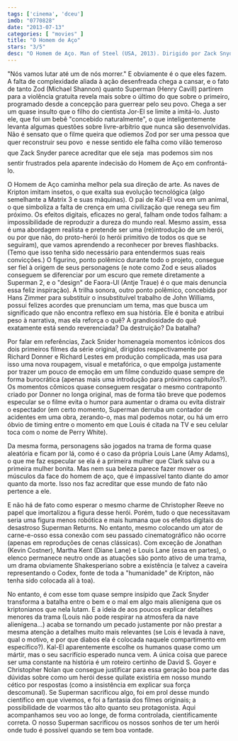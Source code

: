 ```yaml
---
tags: ['cinema', 'dceu']
imdb: "0770828"
date: "2013-07-13"
categories: [ "movies" ]
title: "O Homem de Aço"
stars: "3/5"
desc: "O Homem de Aço. Man of Steel (USA, 2013). Dirigido por Zack Snyder. Escrito por David S. Goyer, David S. Goyer, Christopher Nolan, Jerry Siegel, Joe Shuster. Com Henry Cavill, Amy Adams, Michael Shannon, Diane Lane, Russell Crowe, Antje Traue, Harry Lennix, Richard Schiff, Christopher Meloni."
---
```

"Nós vamos lutar até um de nós morrer." E obviamente é o que eles fazem. A falta de complexidade aliada à ação desenfreada chega a cansar, e o fato de tanto Zod (Michael Shannon) quanto Superman (Henry Cavill) partirem para a violência gratuita revela mais sobre o último do que sobre o primeiro, programado desde a concepção para guerrear pelo seu povo. Chega a ser um quase insulto que o filho do cientista Jor-El se limite a imitá-lo. Justo ele, que foi um bebê "concebido naturalmente", o que inteligentemente levanta algumas questões sobre livre-arbítrio que nunca são desenvolvidas. Não é sensato que o filme queira que odiemos Zod por ser uma pessoa que quer reconstruir seu povo  e nesse sentido ele falha como vilão temeroso que Zack Snyder parece acreditar que ele seja  mas podemos sim nos sentir frustrados pela aparente indecisão do Homem de Aço em confrontá-lo.

O Homem de Aço caminha melhor pela sua direção de arte. As naves de Kripton imitam insetos, o que exalta sua evolução tecnológica (algo semelhante a Matrix 3 e suas máquinas). O pai de Kal-El voa em um animal, o que simboliza a falta de crença em uma civilização que renega seu fim próximo. Os efeitos digitais, eficazes no geral, falham onde todos falham: a impossibilidade de reproduzir a dureza do mundo real. Mesmo assim, essa é uma abordagem realista e pretende ser uma (re)introdução de um herói, ou por que não, do proto-herói (o herói primitivo de todos os que se seguiram), que vamos aprendendo a reconhecer por breves flashbacks. (Temo que isso tenha sido necessário para entendermos suas reais convicções.) O figurino, ponto polêmico durante todo o projeto, consegue ser fiel à origem de seus personagens (e note como Zod e seus aliados conseguem se diferenciar por um escuro que remete diretamente a Superman 2, e o "design" de Faora-Ul (Antje Traue) é o que mais denuncia essa feliz inspiração). A trilha sonora, outro ponto polêmico, concebida por Hans Zimmer para substituir o insubstituível trabalho de John Williams, possui felizes acordes que prenunciam um tema, mas que busca um significado que não encontra reflexo em sua história. Ele é bonita e atribui peso à narrativa, mas ela reforça o quê? A grandiosidade do quê exatamente está sendo reverenciada? Da destruição? Da batalha?

Por falar em referências, Zack Snider homenageia momentos icônicos dos dois primeiros filmes da série original, dirigidos respectivamente por Richard Donner e Richard Lestes em produção complicada, mas usa para isso uma nova roupagem, visual e metafórica, o que empolga justamente por trazer um pouco de emoção em um filme conduzido quase sempre de forma burocrática (apenas mais uma introdução para próximos capítulos?). Os momentos cômicos quase conseguem resgatar o mesmo contraponto criado por Donner no longa original, mas de forma tão breve que podemos especular se o filme evita o humor para aumentar o drama ou evita distrair o espectador (em certo momento, Superman derruba um contador de acidentes em uma obra, zerando-o, mas mal podemos notar, ou há um erro óbvio de timing entre o momento em que Louis é citada na TV e seu celular toca com o nome de Perry White).

Da mesma forma, personagens são jogados na trama de forma quase aleatória e ficam por lá, como é o caso da própria Louis Lane (Amy Adams), o que me faz especular se ela é a primeira mulher que Clark salva ou a primeira mulher bonita. Mas nem sua beleza parece fazer mover os músculos da face do homem de aço, que é impassível tanto diante do amor quanto da morte. Isso nos faz acreditar que esse mundo de fato não pertence a ele.

E não há de fato como esperar o mesmo charme de Christopher Reeve no papel que imortalizou a figura desse herói. Porém, tudo o que necessitavam seria uma figura menos robótica e mais humana que os efeitos digitais do desastroso Superman Returns. No entanto, mesmo colocando um ator de carne-e-osso essa conexão com seu passado cinematográfico não ocorre (apenas em reproduções de cenas clássicas). Com exceção de Jonathan (Kevin Costner), Martha Kent (Diane Lane) e Louis Lane (essa en partes), o elenco permanece neutro onde as atuações são ponto ativo de uma trama, um drama obviamente Shakesperiano sobre a existência (e talvez a caveira representando o Codex, fonte de toda a "humanidade" de Kripton, não tenha sido colocada ali à toa).

No entanto, é com esse tom quase sempre insípido que Zack Snyder transforma a batalha entre o bem e o mal em algo mais alienígena que os kriptonianos que nela lutam. E a ideia de aos poucos explicar detalhes menores da trama (Louis não pode respirar na atmosfera da nave alienígena...) acaba se tornando um pecado justamente por não prestar a mesma atenção a detalhes muito mais relevantes (se Lois é levada à nave, qual o motivo, e por que diabos ela é colocada naquele compartimento em específico?). Kal-El aparentemente escolhe os humanos quase como um mártir, mas o seu sacrifício esperado nunca vem. A única coisa que parece ser uma constante na história é um roteiro certinho de David S. Goyer e Christopher Nolan que consegue justificar para essa geração boa parte das dúvidas sobre como um herói desse quilate existiria em nosso mundo cético por respostas (como a insistência em explicar sua força descomunal). Se Superman sacrificou algo, foi em prol desse mundo científico em que vivemos, e foi a fantasia dos filmes originais; a possibilidade de voarmos tão alto quanto seu protagonista. Aqui acompanhamos seu voo ao longe, de forma controlada, cientificamente correta. O nosso Superman sacrificou os nossos sonhos de ter um herói onde tudo é possível quando se tem boa vontade.

